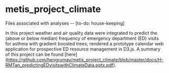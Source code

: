 # metis_project_climate
Files associated with analyses -- [to-do: house-keeping] 

In this project weather and air quality data were integrated to predict the (above or below median) frequency of emergency department (ED) visits for asthma with gradient boosted trees; rendered a prototype calendar web application for prospective ED resource management in D3.js. 
A summary of this project can be found [here] (https://github.com/hengrumay/metis_project_climate/blob/master/docs/H-RMTan_predictingEDvisitswithClimateData.pptx.pdf).
